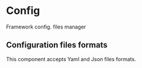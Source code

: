 # Config
Framework config. files manager

## Configuration files formats
This component accepts Yaml and Json files formats.
